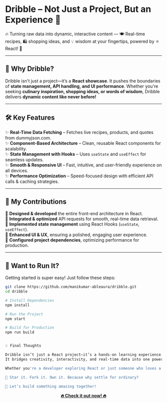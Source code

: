 # Dribble – Not Just a Project, But an Experience 🚀

🔥 Turning raw data into dynamic, interactive content — 🍽️ Real-time recipes, 🛍️ shopping ideas, and 💡 wisdom at your fingertips, powered by ⚛️ React! 🚀  

---

## 🌟 Why Dribble?  
Dribble isn’t just a project—it’s a **React showcase**. It pushes the boundaries of **state management, API handling, and UI performance**. Whether you're seeking **culinary inspiration, shopping ideas, or words of wisdom**, Dribble delivers **dynamic content like never before!**  

---

## 🛠️ Key Features  

 ✨ **Real-Time Data Fetching** – Fetches live recipes, products, and quotes from dummyjson.com.  
✨ **Component-Based Architecture** – Clean, reusable React components for scalability.  
 ✨ **State Management with Hooks** – Uses `useState` and `useEffect` for seamless updates.  
 ✨ **Smooth & Responsive UI** – Fast, intuitive, and user-friendly experience on all devices.  
 ✨ **Performance Optimization** – Speed-focused design with efficient API calls & caching strategies.  

---

## 🚀 My Contributions  

 🔹 **Designed & developed** the entire front-end architecture in React.  
 🔹 **Integrated & optimized** API requests for smooth, real-time data retrieval.  
 🔹 **Implemented state management** using React Hooks (`useState`, `useEffect`).  
 🔹 **Enhanced UI & UX**, ensuring a polished, engaging user experience.  
 🔹 **Configured project dependencies**, optimizing performance for production.  

---

## 📌 Want to Run It?  

Getting started is super easy! Just follow these steps:  

```sh
git clone https://github.com/manikumar-ableaura/dribble.git
cd dribble

# Install Dependencies
npm install

# Run the Project
npm start

# Build for Production
npm run build


💡 Final Thoughts

Dribble isn’t just a React project—it’s a hands-on learning experience.
It bridges creativity, interactivity, and real-time data into one powerful web app.

Whether you're a developer exploring React or just someone who loves a well-crafted app, this project showcases the true potential of dynamic UI development.

👀 Star it. Fork it. Own it. Because why settle for ordinary?

🚀 Let’s build something amazing together!
```

<p align="center" font-decoration="none">
  <a href="https://github.com/manikumar-ableaura/dribble"><strong>🔥 Check it out now! 🔥</strong></a>
</p>

